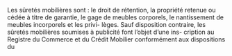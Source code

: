 Les sûretés mobilières sont : le droit de rétention, la propriété retenue ou cédée à titre
de garantie, le gage de meubles corporels, le nantissement de meubles incorporels et les privi-
lèges.
Sauf disposition contraire, les sûretés mobilières soumises à publicité font l’objet d’une ins-
cription au Registre du Commerce et du Crédit Mobilier conformément aux dispositions du